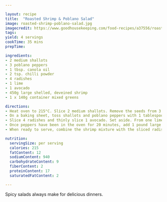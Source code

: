 ```yaml
---

layout: recipe
title:  "Roasted Shrimp & Poblano Salad"
image: roasted-shrimp-poblano-salad.jpg
imagecredit: https://www.goodhousekeeping.com/food-recipes/a37556/roasted-shrimp-poblano-salad-recipe/
tags: 
yield: 4 servings
cookTime: 35 mins
prepTime: 

ingredients: 
- 2 medium shallots
- 3 poblano peppers
- 1 tbsp. canola oil
- 2 tsp. chilli powder
- 4 radishes
- 1 lime
- 1 avocado
- 450g large shelled, deveined shrimp
- 1 x 140g container mixed greens

directions: 
- Heat oven to 215°C. Slice 2 medium shallots. Remove the seeds from 3 poblano peppers, then slice.
- On a baking sheet, toss shallots and poblano peppers with 1 tablespoon canola oil and 2 teaspoons chilli powder. Roast for 20 minutes.
- Slice 4 radishes and thinly slice 1 avocado. Set aside. From one lime, squeeze 3 tablespoons juice and set aside.
- Once peppers have been in the oven for 20 minutes, add 1 pound large shelled, deveined shrimp to the baking sheet. Return to oven and roast for 5 minutes. Cool slightly.
- When ready to serve, combine the shrimp mixture with the sliced radishes, lime juice, 1/2 teaspoon salt and one 5-ounce container of mixed greens. Add the sliced avocado on top.

nutrition: 
  servingSize: per serving
  calories: 215
  fatContent: 12
  sodiumContent: 940
  carbohydrateContent: 9
  fiberContent: 2
  proteinContent: 17
  saturatedFatContent: 2

--- 
```


Spicy salads always make for delicious dinners.
